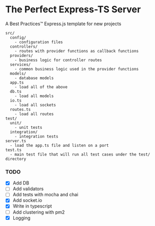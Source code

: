 # The Perfect Express-TS Server

A Best Practices™️ Express.js template for new projects

```dir
src/
  config/
    - configuration files
  controllers/
    - routes with provider functions as callback functions
  providers/
    - business logic for controller routes
  services/
    - common business logic used in the provider functions
  models/
    - database models
  app.ts
    - load all of the above
  db.ts
    - load all models
  io.ts
    - load all sockets
  routes.ts
    - load all routes
test/
  unit/
    - unit tests
  integration/
    - integration tests
server.ts
  - load the app.ts file and listen on a port
test.ts
  - main test file that will run all test cases under the test/ directory
```

### TODO

- [x] Add DB
- [ ] Add validators
- [ ] Add tests with mocha and chai
- [x] Add socket.io
- [x] Write in typescript
- [ ] Add clustering with pm2
- [x] Logging
